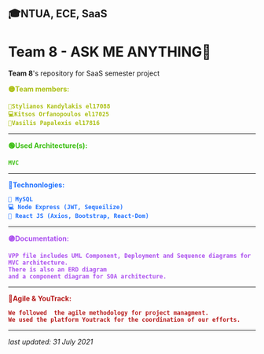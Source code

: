 ## 🎓NTUA, ECE, SaaS

# **Team 8 - ASK ME ANYTHING🎇**

**Team 8**'s repository for SaaS semester project

<dl>
    <div style="
    color: #abbf12; 
    font-weight: 700;
    ">
     🟡Team members:

    🔐Stylianos Kandylakis el17088
    💻Kitsos Orfanopoulos el17025
    🎨Vasilis Papalexis el17816
</dl>

<hr>


<dl>
    <div style="
    color: #3bbf12; 
    font-weight: 700;
    ">
     🟢Used Architecture(s):

    MVC
</dl>

<hr>


<dl>
    <div style="
    color: #2272ff; 
    font-weight: 700;
    ">
     🔵Technonlogies:

    🔐 MySQL
    💻 Node Express (JWT, Sequeilize)
    🎨 React JS (Axios, Bootstrap, React-Dom)
</dl>
<hr>
<dl>
    <div style="
    color: #ab4fef; 
    font-weight: 700;
    ">
    🟣Documentation:

    VPP file includes UML Component, Deployment and Sequence diagrams for MVC architecture.
    There is also an ERD diagram 
    and a component diagram for SOA architecture.
</dl>


<hr>


<dl>
    <div style="
    color: #b71a1a; 
    font-weight: 700;
    ">
    🔴Agile & YouTrack:

    We followed  the agile methodology for project managment. 
    We used the platform Youtrack for the coordination of our efforts.
</dl>

<hr>



*last updated: 31 July 2021*